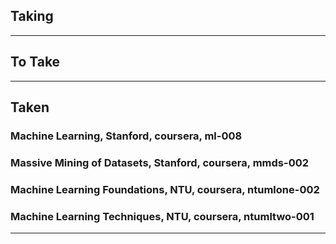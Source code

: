 ## Taking

----------------------------------------------------

## To Take

----------------------------------------------------

## Taken

### Machine Learning, Stanford, coursera, ml-008

### Massive Mining of Datasets, Stanford, coursera, mmds-002

### Machine Learning Foundations, NTU, coursera, ntumlone-002

### Machine Learning Techniques, NTU, coursera, ntumltwo-001

----------------------------------------------------

